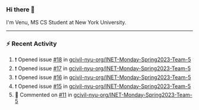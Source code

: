 ### Hi there 👋

I'm Venu, MS CS Student at New York University.

---

### :zap: Recent Activity

<!--RECENT_ACTIVITY:start-->
1. ❗️ Opened issue [#18](https://github.com/gcivil-nyu-org/INET-Monday-Spring2023-Team-5/issues/18) in [gcivil-nyu-org/INET-Monday-Spring2023-Team-5](https://github.com/gcivil-nyu-org/INET-Monday-Spring2023-Team-5)
2. ❗️ Opened issue [#17](https://github.com/gcivil-nyu-org/INET-Monday-Spring2023-Team-5/issues/17) in [gcivil-nyu-org/INET-Monday-Spring2023-Team-5](https://github.com/gcivil-nyu-org/INET-Monday-Spring2023-Team-5)
3. ❗️ Opened issue [#16](https://github.com/gcivil-nyu-org/INET-Monday-Spring2023-Team-5/issues/16) in [gcivil-nyu-org/INET-Monday-Spring2023-Team-5](https://github.com/gcivil-nyu-org/INET-Monday-Spring2023-Team-5)
4. ❗️ Opened issue [#15](https://github.com/gcivil-nyu-org/INET-Monday-Spring2023-Team-5/issues/15) in [gcivil-nyu-org/INET-Monday-Spring2023-Team-5](https://github.com/gcivil-nyu-org/INET-Monday-Spring2023-Team-5)
5. 💬 Commented on [#11](https://github.com/gcivil-nyu-org/INET-Monday-Spring2023-Team-5/issues/11#issuecomment-1427341004) in [gcivil-nyu-org/INET-Monday-Spring2023-Team-5](https://github.com/gcivil-nyu-org/INET-Monday-Spring2023-Team-5)
<!--RECENT_ACTIVITY:end-->

<!--
**vchrombie/vchrombie** is a ✨ _special_ ✨ repository because its `README.md` (this file) appears on your GitHub profile.

Here are some ideas to get you started:

- 🔭 I’m currently working on ...
- 🌱 I’m currently learning ...
- 👯 I’m looking to collaborate on ...
- 🤔 I’m looking for help with ...
- 💬 Ask me about ...
- 📫 How to reach me: ...
- 😄 Pronouns: ...
- ⚡ Fun fact: ...
-->
